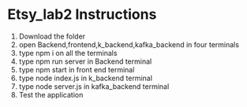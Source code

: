 # Etsy_lab2 Instructions

1. Download the folder
2. open Backend,frontend,k_backend,kafka_backend in four terminals
3. type npm i on all the terminals
4. type npm run server in Backend terminal
5. type npm start in front end terminal
6. type node index.js in k_backend terminal
7. type node server.js in kafka_backend terminal
8. Test the application
